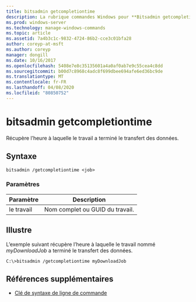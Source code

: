 ```yaml
---
title: bitsadmin getcompletiontime
description: La rubrique commandes Windows pour **Bitsadmin getcompletiontime**, qui récupère l’heure à laquelle le travail a fini de transférer des données.
ms.prod: windows-server
ms.technology: manage-windows-commands
ms.topic: article
ms.assetid: 7a4b3c1c-9832-4724-86b2-cce3c01bfa28
author: coreyp-at-msft
ms.author: coreyp
manager: dongill
ms.date: 10/16/2017
ms.openlocfilehash: 5408e7e8c35135601a4a0af0ab7e9c55cea4c8dd
ms.sourcegitcommit: b00d7c8968c4adc8f699dbee694afe6ed36bc9de
ms.translationtype: MT
ms.contentlocale: fr-FR
ms.lasthandoff: 04/08/2020
ms.locfileid: "80850752"
---
```

# <a name="bitsadmin-getcompletiontime"></a>bitsadmin getcompletiontime

Récupère l’heure à laquelle le travail a terminé le transfert des données.

## <a name="syntax"></a>Syntaxe

```
bitsadmin /getcompletiontime <job>
```

### <a name="parameters"></a>Paramètres

| Paramètre | Description |
| -------------- | -------------- |
| le travail | Nom complet ou GUID du travail. |

## <a name="examples"></a><a name=BKMK_examples></a>Illustre

L’exemple suivant récupère l’heure à laquelle le travail nommé *myDownloadJob* a terminé le transfert des données.

```
C:\>bitsadmin /getcompletiontime myDownloadJob
```

## <a name="additional-references"></a>Références supplémentaires

- [Clé de syntaxe de ligne de commande](command-line-syntax-key.md)